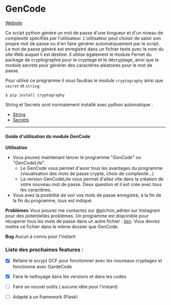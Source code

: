 # GenCode

[Website](##)


Ce script python génère un mot de passe d'une longueur et d'un niveau de complexité spécifiés par l'utilisateur. L'utilisateur peut choisir de saisir son propre mot de passe ou d'en faire générer automatiquement par le script. Le mot de passe généré est enregistré dans un fichier texte avec le nom du site Web auquel il est destiné. 
Il utilise également le module Fernet du package de cryptographie pour le cryptage et le décryptage, ainsi que le module secrets pour générer des caractères aléatoires pour le mot de passe.

Pour utilisé ce programme il vous faudras le module ``cryptography`` ainsi que ``secret`` et ``string``:

    $ pip install cryptography
String et Secrets sont normalement installé avec python automatique :
*    [String](https://docs.python.org/fr/3/library/string.html)
*    [Secrets](https://docs.python.org/3/library/secrets.html)

---
    
#### Guide d'utilisation du module GenCode


**Utilisation**
*   Vous pouvez maintenant lancer le programme "*GenCode*" ou "*GenCodeLite*".
    *   Le GenCode vous permet d'avoir tous les avantages du programme (visualisation des mots de passe crypté, choix de     complexité...)
    *   La version GenCodeLite vous permet d'allez vite dans la création de votre nouveau mot de passe. Deux question et il     est crée avec tous les caractères.
* Vous avez la posibilité de voir vos mots de passe enregistré, à la fin de la fin du programme, tous est indiqué.

**Problèmes**
Vous pouvez me contactez sur @pichon_adrien sur Instagram pour des potentielles problèmes.
Un programme est disponible pour récuperer tous les mots de passe dans un autre fichier : [lien](https://www.mediafire.com/file/1wc63o3lwlnpz2q/Récupération.py/file).
Vous devrez mettre ce fichier dans le même dossier que GenCode.




**Bug**
Aucun à connu pour l'instant



###  Liste des prochaines features :

- [x] Refaire le scrypt GCF pour fonctionner avec les nouveaux cryptages et fonctionne avec GardeCode
- [x] Faire le nettoyage dans les versions et dans les codes
- [ ] Faire un nouvel outils ( aucune idée pour l'instant)
- [ ] Adapté à un framework (Flask)


